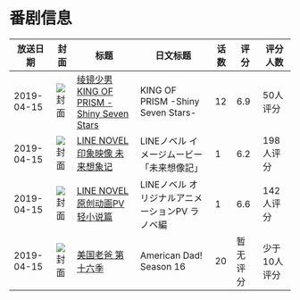 # 番剧信息

|放送日期|封面|标题|日文标题|话数|评分|评分人数|
|---|---|---|---|---|---|---|
|2019-04-15|![封面](https://lain.bgm.tv/pic/cover/c/06/53/249245_wBXfw.jpg)|[绫镜少男 KING OF PRISM -Shiny Seven Stars](https://bangumi.tv/subject/249245)|KING OF PRISM -Shiny Seven Stars-|12|6.9|50人评分|
|2019-04-15|![封面](https://lain.bgm.tv/pic/cover/c/e5/c5/280706_w07R3.jpg)|[LINE NOVEL 印象映像 未来想象记](https://bangumi.tv/subject/280706)|LINEノベル イメージムービー「未来想像記」|1|6.2|198人评分|
|2019-04-15|![封面](https://lain.bgm.tv/pic/cover/c/b6/f7/283088_1z30Z.jpg)|[LINE NOVEL 原创动画PV 轻小说篇](https://bangumi.tv/subject/283088)|LINEノベル オリジナルアニメーションPV ラノベ編|1|6.6|142人评分|
|2019-04-15|![封面](https://lain.bgm.tv/pic/cover/c/b1/e7/463373_kkM5V.jpg)|[美国老爸 第十六季](https://bangumi.tv/subject/463373)|American Dad! Season 16|20|暂无评分|少于10人评分|
